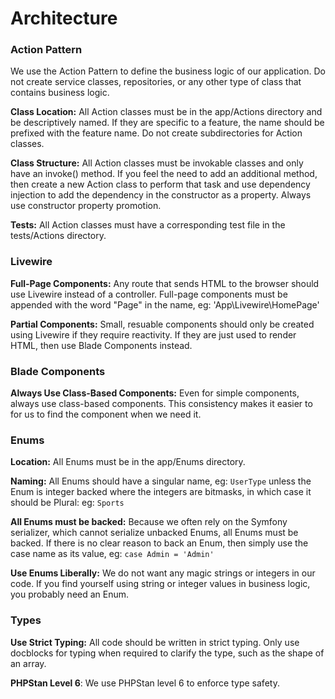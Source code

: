 # Architecture

### Action Pattern

We use the Action Pattern to define the business logic of our application. Do not create service classes, repositories, or any other type of class that contains business logic.

**Class Location:** All Action classes must be in the app/Actions directory and be descriptively named. If they are specific to a feature, the name should be prefixed with the feature name. Do not create subdirectories for Action classes.

**Class Structure:** All Action classes must be invokable classes and only have an invoke() method. If you feel the need to add an additional method, then create a new Action class to perform that task and use dependency injection to add the dependency in the constructor as a property. Always use constructor property promotion.

**Tests:** All Action classes must have a corresponding test file in the tests/Actions directory.

### Livewire

**Full-Page Components:** Any route that sends HTML to the browser should use Livewire instead of a controller. Full-page components must be appended with the word "Page" in the name, eg: 'App\Livewire\HomePage'

**Partial Components:** Small, resuable components should only be created using Livewire if they require reactivity. If they are just used to render HTML, then use Blade Components instead.

### Blade Components

**Always Use Class-Based Components:** Even for simple components, always use class-based components. This consistency makes it easier to for us to find the component when we need it.

### Enums

**Location:** All Enums must be in the app/Enums directory.

**Naming:** All Enums should have a singular name, eg: `UserType` unless the Enum is integer backed where the integers are bitmasks, in which case it should be Plural: eg: `Sports`

**All Enums must be backed:** Because we often rely on the Symfony serializer, which cannot serialize unbacked Enums, all Enums must be backed. If there is no clear reason to back an Enum, then simply use the case name as its value, eg: `case Admin = 'Admin'`

**Use Enums Liberally:** We do not want any magic strings or integers in our code. If you find yourself using string or integer values in business logic, you probably need an Enum.

### Types

**Use Strict Typing:** All code should be written in strict typing. Only use docblocks for typing when required to clarify the type, such as the shape of an array.

**PHPStan Level 6**: We use PHPStan level 6 to enforce type safety.